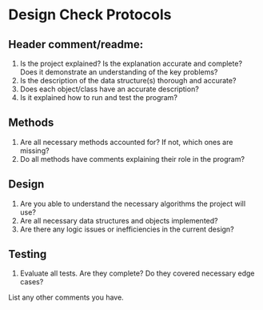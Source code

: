 # Design Check Protocols

## Header comment/readme:
1. Is the project explained? Is the explanation accurate and complete? Does it demonstrate an understanding of the key problems?
2. Is the description of the data structure(s) thorough and accurate?
3. Does each object/class have an accurate description?
4. Is it explained how to run and test the program?

## Methods
1. Are all necessary methods accounted for? If not, which ones are missing?
2. Do all methods have comments explaining their role in the program?

## Design
1. Are you able to understand the necessary algorithms the project will use?
2. Are all necessary data structures and objects implemented? 
3. Are there any logic issues or inefficiencies in the current design?

## Testing 
1. Evaluate all tests. Are they complete? Do they covered necessary edge cases?

List any other comments you have.




